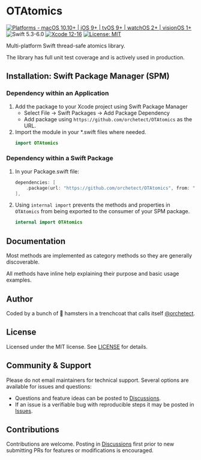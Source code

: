 # OTAtomics

[![Platforms - macOS 10.10+ | iOS 9+ | tvOS 9+ | watchOS 2+ | visionOS 1+](https://img.shields.io/badge/platforms-macOS%2010.10+%20|%20iOS%209+%20|%20tvOS%209+%20|%20watchOS%202+%20|%20visionOS%201+-lightgrey.svg?style=flat)](https://developer.apple.com/swift) ![Swift 5.3-6.0](https://img.shields.io/badge/Swift-5.3–6.0-orange.svg?style=flat) [![Xcode 12-16](https://img.shields.io/badge/Xcode-12–16-blue.svg?style=flat)](https://developer.apple.com/swift) [![License: MIT](http://img.shields.io/badge/license-MIT-lightgrey.svg?style=flat)](https://github.com/orchetect/OTAtomics/blob/main/LICENSE)

Multi-platform Swift thread-safe atomics library.

The library has full unit test coverage and is actively used in production.

## Installation: Swift Package Manager (SPM)

### Dependency within an Application

1. Add the package to your Xcode project using Swift Package Manager
   - Select File → Swift Packages → Add Package Dependency
   - Add package using  `https://github.com/orchetect/OTAtomics` as the URL.
2. Import the module in your *.swift files where needed.
   ```swift
   import OTAtomics
   ```

### Dependency within a Swift Package

1. In your Package.swift file:

   ```swift
   dependencies: [
       .package(url: "https://github.com/orchetect/OTAtomics", from: "1.0.0")
   ],
   ```
   
2. Using `internal import` prevents the methods and properties in `OTAtomics` from being exported to the consumer of your SPM package.

   ```swift
   internal import OTAtomics
   ```

## Documentation

Most methods are implemented as category methods so they are generally discoverable.

All methods have inline help explaining their purpose and basic usage examples.

## Author

Coded by a bunch of 🐹 hamsters in a trenchcoat that calls itself [@orchetect](https://github.com/orchetect).

## License

Licensed under the MIT license. See [LICENSE](https://github.com/orchetect/OTAtomics/blob/master/LICENSE) for details.

## Community & Support

Please do not email maintainers for technical support. Several options are available for issues and questions:

- Questions and feature ideas can be posted to [Discussions](https://github.com/orchetect/OTAtomics/discussions).
- If an issue is a verifiable bug with reproducible steps it may be posted in [Issues](https://github.com/orchetect/OTAtomics/issues).

## Contributions

Contributions are welcome. Posting in [Discussions](https://github.com/orchetect/OTAtomics/discussions) first prior to new submitting PRs for features or modifications is encouraged.
